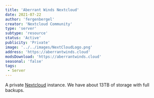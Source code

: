 ```yaml
---
title: 'Aberrant Winds Nextcloud'
date: 2021-07-22
author: 'fergenbergel'
creator: 'Nextcloud Community'
type: 'server'
subtype: 'resource'
status: 'Active'
publicity: 'Private'
image: '../../images/NextCloudLogo.png'
address: 'https://aberrantwinds.cloud'
modsDownload: 'https://aberrantwinds.cloud'
seasonal: 'false'
tags:
 - Server
---
```


A private [Nextcloud](https://nextcloud.com) instance. We have about 13TB of storage with full backups.